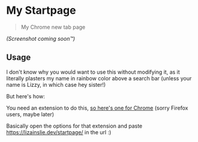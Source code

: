 # My Startpage

> My Chrome new tab page

*(Screenshot coming soon™)*

## Usage
I don't know why you would want to use this without modifying it, as it literally plasters my name in rainbow color above a search bar (unless your name is Lizzy, in which case hey sister!)

But here's how:

You need an extension to do this, [so here's one for Chrome](https://chrome.google.com/webstore/detail/new-tab-override/fjcmlondipcnnpmbcollgifldmajfonf) (sorry Firefox users, maybe later)

Basically open the options for that extension and paste https://lizainslie.dev/startpage/ in the url :)
